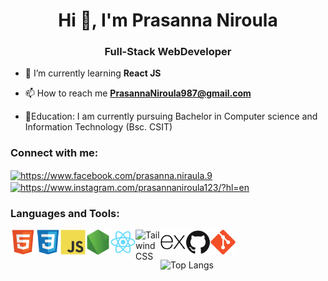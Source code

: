 <h1 align="center">Hi 👋, I'm Prasanna Niroula</h1>
<h3 align="center">Full-Stack WebDeveloper</h3>

- 🌱 I’m currently learning **React JS**

- 📫 How to reach me **PrasannaNiroula987@gmail.com**

- 📄Education: I am currently pursuing Bachelor in Computer science and Information Technology (Bsc. CSIT)

<h3 align="left">Connect with me:</h3>

<p align="left">
      
<a href="https://fb.com/https://www.facebook.com/prasanna.niraula.9" target="blank">
      
<img align="center" src="https://raw.githubusercontent.com/rahuldkjain/github-profile-readme-generator/master/src/images/icons/Social/facebook.svg" alt="https://www.facebook.com/prasanna.niraula.9" height="30" width="40" />

</a>

<a href="https://instagram.com/https://www.instagram.com/prasannaniroula123/?hl=en" target="blank">
      
<img align="center" src="https://raw.githubusercontent.com/rahuldkjain/github-profile-readme-generator/master/src/images/icons/Social/instagram.svg" alt="https://www.instagram.com/prasannaniroula123/?hl=en" height="30" width="40" />

</a>

</p>
      
<h3 align="left">Languages and Tools:</h3>

<img align="left" alt="HTML5" width="40px" src="https://raw.githubusercontent.com/devicons/devicon/master/icons/html5/html5-original.svg" />

<img align="left" alt="CSS3" width="40px" src="https://raw.githubusercontent.com/devicons/devicon/master/icons/css3/css3-original.svg" />

<img align="left" alt="JavaScript" width="40px" src="https://raw.githubusercontent.com/devicons/devicon/master/icons/javascript/javascript-original.svg" />

<img align="left" alt="Node.js" width="40px" src="https://raw.githubusercontent.com/devicons/devicon/master/icons/nodejs/nodejs-original.svg" />

<img align="left" alt="React" width="40px" src="https://raw.githubusercontent.com/devicons/devicon/master/icons/react/react-original.svg" />

<img align="left" alt="TailwindCSS" width="40px" src="https://www.vectorlogo.zone/logos/tailwindcss/tailwindcss-icon.svg" />

<img align="left" alt="Express" width="40px" src="https://raw.githubusercontent.com/devicons/devicon/master/icons/express/express-original.svg" />

<img align="left" alt="github" width="40px" src="https://raw.githubusercontent.com/devicons/devicon/master/icons/github/github-original.svg" />

<img align="left" alt="git" width="40px" src="https://raw.githubusercontent.com/devicons/devicon/master/icons/git/git-original.svg" />

<br><br>

![Top Langs](https://github-readme-stats.vercel.app/api/top-langs?username=prasannaniroula&layout=compact&theme=radical)


